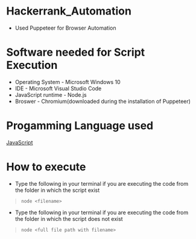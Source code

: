 # Hackerrank_Automation
- Used Puppeteer for Browser Automation

# Software needed for Script Execution
- Operating System - Microsoft Windows 10
- IDE - Microsoft Visual Studio Code
- JavaScript runtime - Node.js
- Broswer - Chromium(downloaded during the installation of Puppeteer) 

# Progamming Language used
[JavaScript](https://www.w3schools.com/js/DEFAULT.asp)


# How to execute
- Type the following in your terminal if you are executing the code from the folder in which the script exist
 > `node <filename>`
- Type the following in your terminal if you are executing the code from the folder in which the script does not exist
 > `node <full file path with filename>`
